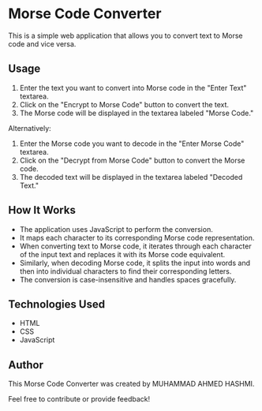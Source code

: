 # Morse Code Converter

This is a simple web application that allows you to convert text to Morse code and vice versa.

## Usage

1. Enter the text you want to convert into Morse code in the "Enter Text" textarea.
2. Click on the "Encrypt to Morse Code" button to convert the text.
3. The Morse code will be displayed in the textarea labeled "Morse Code."

Alternatively:

1. Enter the Morse code you want to decode in the "Enter Morse Code" textarea.
2. Click on the "Decrypt from Morse Code" button to convert the Morse code.
3. The decoded text will be displayed in the textarea labeled "Decoded Text."

## How It Works

- The application uses JavaScript to perform the conversion.
- It maps each character to its corresponding Morse code representation.
- When converting text to Morse code, it iterates through each character of the input text and replaces it with its Morse code equivalent.
- Similarly, when decoding Morse code, it splits the input into words and then into individual characters to find their corresponding letters.
- The conversion is case-insensitive and handles spaces gracefully.

## Technologies Used

- HTML
- CSS
- JavaScript

## Author

This Morse Code Converter was created by MUHAMMAD AHMED HASHMI.

Feel free to contribute or provide feedback!
